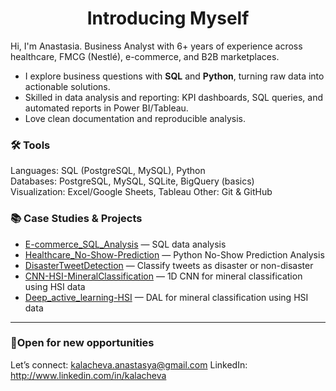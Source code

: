 
<h1 align="center">Introducing Myself </h1>

Hi, I'm Anastasia. Business Analyst with 6+ years of experience across healthcare, FMCG (Nestlé), e-commerce, and B2B marketplaces.
- I explore business questions with **SQL** and **Python**, turning raw data into actionable solutions.
- Skilled in data analysis and reporting: KPI dashboards, SQL queries, and automated reports in Power BI/Tableau.
- Love clean documentation and reproducible analysis.

### 🛠️ Tools
Languages: SQL (PostgreSQL, MySQL), Python  
Databases: PostgreSQL, MySQL, SQLite, BigQuery (basics)  
Visualization: Excel/Google Sheets, Tableau 
Other: Git & GitHub

### 📚 Case Studies & Projects

- [E-commerce_SQL_Analysis](https://github.com/NastyaNetology/E-commerce_SQL_Analysis) — SQL data analysis
- [Healthcare_No-Show-Prediction](https://github.com/NastyaNetology/Medical-No-Show-Prediction) — Python No-Show Prediction Analysis
- [DisasterTweetDetection](https://github.com/NastyaNetology/DisasterTweetDetection) — Classify tweets as disaster or non-disaster  
- [CNN-HSI-MineralClassification](https://github.com/NastyaNetology/CNN-HSI-MineralClassfication) — 1D CNN for mineral classification using HSI data  
- [Deep_active_learning-HSI](https://github.com/NastyaNetology/Deep_active_learning-HSI)  — DAL for mineral classification using HSI data


---

### 📌Open for new opportunities
Let’s connect: kalacheva.anastasya@gmail.com
LinkedIn: http://www.linkedin.com/in/kalacheva
